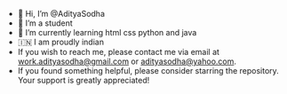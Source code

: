 - 👋 Hi, I’m @AdityaSodha
- 👀 I’m a student
- 🌱 I’m currently learning html css python and java
- 🇮🇳 I am proudly indian
- If you wish to reach me, please contact me via email at work.adityasodha@gmail.com or adityasodha@yahoo.com.
- If you found something helpful, please consider starring the repository. Your support is greatly appreciated!
<!---
AdityaSodha/AdityaSodha is a ✨ special ✨ repository because its `README.md` (this file) appears on your GitHub profile.
You can click the Preview link to take a look at your changes.
--->
